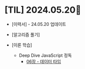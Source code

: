 # [TIL] 2024.05.20🐾

* [이력서] - 24.05.20 업데이트

* [알고리즘 풀기]


* [이론 학습]
    * Deep Dive JavaScript 정독
        * [06장 - 데이터 타입]()